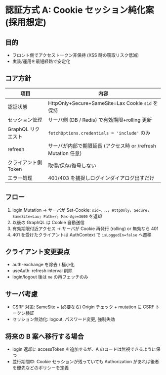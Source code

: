 # 認証方式 A: Cookie セッション純化案 (採用想定)

## 目的
- フロント側でアクセストークン非保持 (XSS 時の窃取リスク低減)
- 実装/運用を最短経路で安定化

## コア方針
| 項目 | 内容 |
|------|------|
| 認証状態 | HttpOnly+Secure+SameSite=Lax Cookie `sid` を保持 |
| セッション管理 | サーバ側 (DB / Redis) で有効期限+rolling 更新 |
| GraphQL リクエスト | `fetchOptions.credentials = 'include'` のみ |
| refresh | サーバが内部で期限延長 (アクセス時 or /refresh Mutation 任意) |
| クライアント側 Token | 取得/保存/復号しない |
| エラー処理 | 401/403 を捕捉しログインダイアログ出すだけ |

## フロー
1. login Mutation -> サーバが Set-Cookie: `sid=...; HttpOnly; Secure; SameSite=Lax; Path=/; Max-Age=3600` を返却
2. 以後の GraphQL は Cookie 自動送信
3. 有効期限付近アクセス -> サーバが Cookie 再発行 (rolling) or 無効なら 401
4. 401 を受けたクライアントは AuthContext で `isLoggedIn=false` へ遷移

## クライアント変更要点
- auth-exchange を除去 / 極小化
- useAuth: refresh interval 削除
- login/logout 後は `me` の再フェッチのみ

## サーバ考慮
- CSRF 対策: SameSite + (必要なら) Origin チェック + mutation に CSRF トークン検証
- セッション無効化: logout, パスワード変更, 強制失効

## 将来の B 案へ移行する場合
- login 返却に accessToken を追加するが、A のコードは無視できるように保つ
- 並行期間中: Cookie セッションが残っていても Authorization があれば後者を優先などのポリシーを定義

